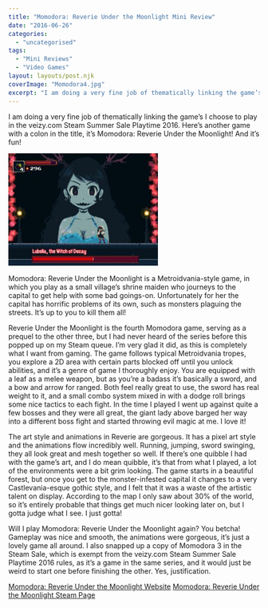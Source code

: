 ```yaml
---
title: "Momodora: Reverie Under the Moonlight Mini Review"
date: "2016-06-26"
categories: 
  - "uncategorised"
tags: 
  - "Mini Reviews"
  - "Video Games"
layout: layouts/post.njk
coverImage: "Momodora4.jpg"
excerpt: "I am doing a very fine job of thematically linking the game’s I choose to play in the veizy<i></i>.com Steam Summer Sale Playtime 2016. Here’s another game with a colon in the title, it’s Momodora: Reverie Under the Moonlight! And it’s fun!"
---
```

I am doing a very fine job of thematically linking the game’s I choose to play in the veizy<i></i>.com Steam Summer Sale Playtime 2016. Here’s another game with a colon in the title, it’s Momodora: Reverie Under the Moonlight! And it’s fun!

![Momodora gameplay](images/Momodora4-300x225.jpg "A screenshot that I can only imagine is used in every single review of this game")

Momodora: Reverie Under the Moonlight is a Metroidvania-style game, in which you play as a small village’s shrine maiden who journeys to the capital to get help with some bad goings-on. Unfortunately for her the capital has horrific problems of its own, such as monsters plaguing the streets. It’s up to you to kill them all!

Reverie Under the Moonlight is the fourth Momodora game, serving as a prequel to the other three, but I had never heard of the series before this popped up on my Steam queue. I’m very glad it did, as this is completely what I want from gaming. The game follows typical Metroidvania tropes, you explore a 2D area with certain parts blocked off until you unlock abilities, and it’s a genre of game I thoroughly enjoy. You are equipped with a leaf as a melee weapon, but as you’re a badass it’s basically a sword, and a bow and arrow for ranged. Both feel really great to use, the sword has real weight to it, and a small combo system mixed in with a dodge roll brings some nice tactics to each fight. In the time I played I went up against quite a few bosses and they were all great, the giant lady above barged her way into a different boss fight and started throwing evil magic at me. I love it!

The art style and animations in Reverie are gorgeous. It has a pixel art style and the animations flow incredibly well. Running, jumping, sword swinging, they all look great and mesh together so well. If there’s one quibble I had with the game’s art, and I do mean quibble, it’s that from what I played, a lot of the environments were a bit grim looking. The game starts in a beautiful forest, but once you get to the monster-infested capital it changes to a very Castlevania-esque gothic style, and I felt that it was a waste of the artistic talent on display. According to the map I only saw about 30% of the world, so it’s entirely probable that things get much nicer looking later on, but I gotta judge what I see. I just gotta!

Will I play Momodora: Reverie Under the Moonlight again? You betcha! Gameplay was nice and smooth, the animations were gorgeous, it’s just a lovely game all around. I also snapped up a copy of Momodora 3 in the Steam Sale, which is exempt from the veizy<i></i>.com Steam Summer Sale Playtime 2016 rules, as it’s a game in the same series, and it would just be weird to start one before finishing the other. Yes, justification.

[Momodora: Reverie Under the Moonlight Website](http://bombservice.com/)
[Momodora: Reverie Under the Moonlight Steam Page](http://store.steampowered.com/app/428550/Momodora_Reverie_Under_The_Moonlight/)
